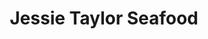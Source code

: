---
title: "Jessie Taylor Seafood"
url: /washington/jessie-taylor-seafood-maine-avenue-southwest/
shop: seafood
---